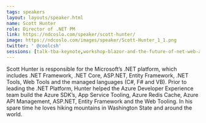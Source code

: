 ```yaml
---
tags: speakers
layout: layouts/speaker.html
name: Scott Hunter
role: Director of .NET PM
link: https://ndcoslo.com/speaker/scott-hunter/
image: https://ndcoslo.com/images/speaker/Scott-Hunter_1_1.png
twitter: ' @coolcsh'
sessions: [talk-tba-keynote,workshop-blazor-and-the-future-of-net-web-apps]
---
```

Scott Hunter is responsible for the Microsoft’s .NET platform, which includes .NET Framework, .NET Core, ASP.NET, Entity Framework, .NET Tools, Web Tools and the managed languages (C#, F# and VB). Prior to leading the .NET Platform, Hunter helped the Azure Developer Experience team build the Azure SDK’s, App Service Tooling, Azure Redis Cache, Azure API Management, ASP.NET, Entity Framework and the Web Tooling. In his spare time he loves hiking mountains in Washington State and around the world.